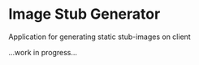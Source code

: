 # Image Stub Generator

Application for generating static stub-images on client

...work in progress...

